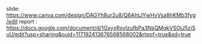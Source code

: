 slide: https://www.canva.com/design/DAGYh8ur2u8/Q6AhtJYwHvVsa8hKMb3fyg/edit
report : https://docs.google.com/document/d/1GxyxRsyIzufbPa3NsQMqkVSOjJ5zjSuU/edit?usp=sharing&ouid=117192413676568568002&rtpof=true&sd=true

